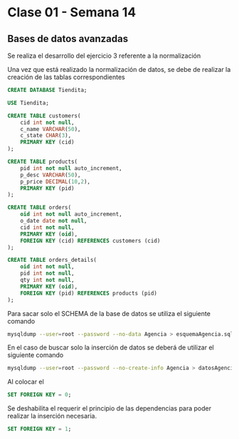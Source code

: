 # Clase 01 - Semana 14
## Bases de datos avanzadas


Se realiza el desarrollo del ejercicio 3 referente a la normalización


Una vez que está realizado la normalización de datos, se debe de realizar la creación de las tablas correspondientes 

```sql
CREATE DATABASE Tiendita;

USE Tiendita;

CREATE TABLE customers(
    cid int not null,
    c_name VARCHAR(50),
    c_state CHAR(3),
    PRIMARY KEY (cid)
);

CREATE TABLE products(
    pid int not null auto_increment,
    p_desc VARCHAR(50),
    p_price DECIMAL(10,2),
    PRIMARY KEY (pid)
);

CREATE TABLE orders(
    oid int not null auto_increment,
    o_date date not null,
    cid int not null,
    PRIMARY KEY (oid),
    FOREIGN KEY (cid) REFERENCES customers (cid)
);

CREATE TABLE orders_details(
    oid int not null,
    pid int not null,
    qty int not null,
    PRIMARY KEY (oid),
    FOREIGN KEY (pid) REFERENCES products (pid)
);
```

Para sacar solo el SCHEMA de la base de datos se utiliza el siguiente comando
```sh
mysqldump --user=root --password --no-data Agencia > esquemaAgencia.sql
```

En el caso de buscar solo la inserción de datos se deberá de utilizar el siguiente comando
```sh
mysqldump --user=root --password --no-create-info Agencia > datosAgencia.sql
```

Al colocar el

```sql
SET FOREIGN KEY = 0;
```
Se deshabilita el requerir el principio de las dependencias para poder realizar la inserción necesaria.

```sql  
SET FOREIGN KEY = 1;
```

